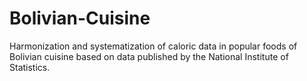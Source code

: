 # Bolivian-Cuisine
Harmonization and systematization of caloric data in popular foods of Bolivian cuisine based on data published by the National Institute of Statistics.
